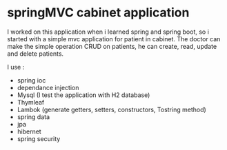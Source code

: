 # springMVC cabinet application

I worked on this application when i learned spring and spring boot, so i started with a simple mvc application for patient in cabinet.
The doctor can make the simple operation CRUD on patients, he can create, read, update and delete patients.

I use :
- spring ioc
- dependance injection
- Mysql (I test the application with H2 database)
- Thymleaf 
- Lambok (generate getters, setters, constructors, Tostring method)
- spring data
- jpa
- hibernet
- spring security

